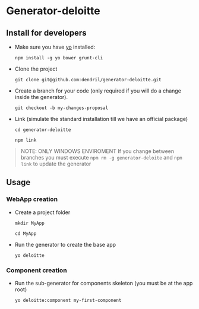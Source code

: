 # Generator-deloitte

## Install for developers

- Make sure you have [yo](https://github.com/yeoman/yo) installed:

    `npm install -g yo bower grunt-cli`

- Clone the project

    `git clone git@github.com:dendril/generator-deloitte.git`

- Create a branch for your code (only required if you will do a change inside
  the generator).

    `git checkout -b my-changes-proposal`

- Link (simulate the standard installation till we have an official package)

    `cd generator-deloitte`

    `npm link`

> NOTE: ONLY WINDOWS ENVIROMENT If you change between branches you must execute
  `npm rm -g generator-deloite` and `npm link` to update the generator

## Usage

### WebApp creation

- Create a project folder

    `mkdir MyApp`

    `cd MyApp`

- Run the generator to create the base app

    `yo deloitte`

### Component creation

- Run the sub-generator for components skeleton (you must be at the app root)

    `yo deloitte:component my-first-component`
